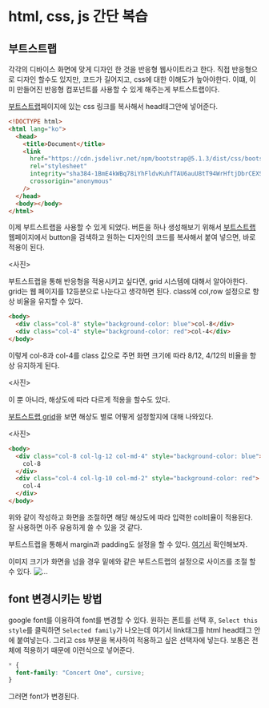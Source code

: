 # html, css, js 간단 복습

## 부트스트랩

각각의 디바이스 화면에 맞게 디자인 한 것을 반응형 웹사이트라고 한다. 직접 반응형으로 디자인 할수도 있지만, 코드가 길어지고, css에 대한 이해도가 높아야한다. 이떄, 이미 만들어진 반응형 컴포넌트를 사용할 수 있게 해주는게 부트스트랩이다.

[부트스트랩](https://getbootstrap.com/docs/5.1/getting-started/introduction/)페이지에 있는 css 링크를 복사해서 head태그안에 넣어준다.

```html
<!DOCTYPE html>
<html lang="ko">
  <head>
    <title>Document</title>
    <link
      href="https://cdn.jsdelivr.net/npm/bootstrap@5.1.3/dist/css/bootstrap.min.css"
      rel="stylesheet"
      integrity="sha384-1BmE4kWBq78iYhFldvKuhfTAU6auU8tT94WrHftjDbrCEXSU1oBoqyl2QvZ6jIW3"
      crossorigin="anonymous"
    />
  </head>
  <body></body>
</html>
```

이제 부트스트랩을 사용할 수 있게 되었다. 버튼을 하나 생성해보기 위해서 [부트스트랩](https://getbootstrap.com/docs/5.1/components/buttons/) 웹페이지에서 button을 검색하고 원하는 디자인의 코드를 복사해서 붙여 넣으면, 바로 적용이 된다.

<사진>

부트스트랩을 통해 반응형을 적용시키고 싶다면, grid 시스템에 대해서 알아야한다. grid는 웹 페이지를 12등분으로 나눈다고 생각하면 된다. class에 col,row 설정으로 항상 비율을 유지할 수 있다.

```html
<body>
  <div class="col-8" style="background-color: blue">col-8</div>
  <div class="col-4" style="background-color: red">col-4</div>
</body>
```

이렇게 col-8과 col-4를 class 값으로 주면 화면 크기에 따라 8/12, 4/12의 비율을 항상 유지하게 된다.

<사진>

이 뿐 아니라, 해상도에 따라 다르게 적용을 할수도 있다.

[부트스트랩 grid](https://getbootstrap.com/docs/5.1/layout/grid/)을 보면 해상도 별로 어떻게 설정할지에 대해 나와있다.

<사진>

```html
<body>
  <div class="col-8 col-lg-12 col-md-4" style="background-color: blue">
    col-8
  </div>
  <div class="col-4 col-lg-10 col-md-2" style="background-color: red">
    col-4
  </div>
</body>
```

위와 같이 작성하고 화면을 조절하면 해당 해상도에 따라 입력한 col비율이 적용된다. 잘 사용하면 아주 유용하게 쓸 수 있을 것 같다.

부트스트랩을 통해서 margin과 padding도 설정을 할 수 있다. [여기서](https://getbootstrap.com/docs/5.1/utilities/spacing/#notation) 확인해보자.

이미지 크기가 화면을 넘을 경우 밑에와 같은 부트스트랩의 설정으로 사이즈를 조절 할 수 있다.
<img src="..." class="img-fluid" alt="...">

## font 변경시키는 방법

google font를 이용하여 font를 변경할 수 있다. 원하는 폰트를 선택 후, `Select this style`를 클릭하면 `Selected family`가 나오는데 여기서 link태그를 html head태그 안에 붙여넣는다. 그리고 css 부분을 복사하여 적용하고 싶은 선택자에 넣는다. 보통은 전체에 적용하기 때문에 이런식으로 넣어준다.

```css
* {
  font-family: "Concert One", cursive;
}
```

그러면 font가 변경된다.
